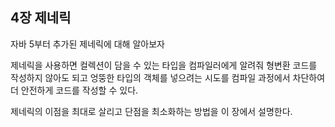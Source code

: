 ## 4장 제네릭

자바 5부터 추가된 제네릭에 대해 알아보자

제네릭을 사용하면 컬렉션이 담을 수 있는 타입을 컴파일러에게 알려줘 형변환 코드를 작성하지 않아도 되고 엉뚱한 타입의 객체를 넣으려는 시도를 컴파일 과정에서 차단하여 더 안전하게 코드를 작성할 수 있다.

제네릭의 이점을 최대로 살리고 단점을 최소화하는 방법을 이 장에서 설명한다.
